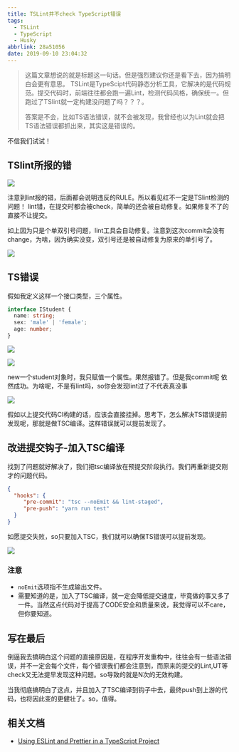 ```yaml
---
title: TSLint并不check TypeScript错误
tags:
  - TSLint
  - TypeScript
  - Husky
abbrlink: 28a51056
date: 2019-09-10 23:04:32
---
```

> 这篇文章想说的就是标题这一句话。但是强烈建议你还是看下去，因为搞明白会更有意思。
> TSLint是TypeScipt代码静态分析工具，它解决的是代码规范。提交代码时，前端往往都会跑一遍Lint，检测代码风格，确保统一。但跑过了TSlint就一定构建没问题了吗？？？。
> 
> 答案是不会，比如TS语法错误，就不会被发现，我曾经也以为Lint就会把TS语法错误都抓出来，其实这是错误的。

不信我们试试！

## TSlint所报的错
![](https://static.1991421.cn/2019-09-10-142254.png)

注意到lint报的错，后面都会说明违反的RULE。所以看见红不一定是TSlint检测的问题！
lint错，在提交时都会被check，简单的还会被自动修复。如果修复不了的直接不让提交。

如上因为只是个单双引号问题，lint工具会自动修复。注意到这次commit会没有change，为啥，因为确实没变，双引号还是被自动修复为原来的单引号了。

![](https://static.1991421.cn/2019-09-10-143949.png)

## TS错误

假如我定义这样一个接口类型，三个属性。
```typescript
interface IStudent {
  name: string;
  sex: 'male' | 'female';
  age: number;
}
```

![](https://static.1991421.cn/2019-09-10-143310.png)

![](https://static.1991421.cn/2019-09-10-143321.png)

new一个student对象时，我只赋值一个属性。果然报错了。但是我commit呢
依然成功。为啥呢，不是有lint吗，so你会发现lint过了不代表真没事

![](https://static.1991421.cn/2019-09-10-143458.png)

假如以上提交代码CI构建的话，应该会直接挂掉。思考下，怎么解决TS错误提前发现呢，那就是做TSC编译。这样错误就可以提前发现了。

## 改进提交钩子-加入TSC编译

找到了问题就好解决了，我们把tsc编译放在预提交阶段执行。我们再重新提交刚才的问题代码。

```json
{
  "hooks": {
     "pre-commit": "tsc --noEmit && lint-staged",
     "pre-push": "yarn run test"
  }
}
```
如愿提交失败，so只要加入TSC，我们就可以确保TS错误可以提前发现。

![](https://static.1991421.cn/2019-09-10-144840.png)

### 注意
- `noEmit`选项指不生成输出文件。
- 需要知道的是，加入了TSC编译，就一定会降低提交速度，毕竟做的事又多了一件。当然这点代码对于提高了CODE安全和质量来说，我觉得可以不care，但你要知道。


## 写在最后

倒逼我去搞明白这个问题的直接原因是，在程序开发重构中，往往会有一些语法错误，并不一定会每个文件，每个错误我们都会注意到，而原来的提交的Lint,UT等check又无法提早发现这种问题。so导致的就是N次的无效构建。

当我彻底搞明白了这点，并且加入了TSC编译到钩子中去，最终push到上游的代码，也将因此变的更健壮了。so，值得。

## 相关文档
- [Using ESLint and Prettier in a TypeScript Project](https://dev.to/robertcoopercode/comment/8o44)

